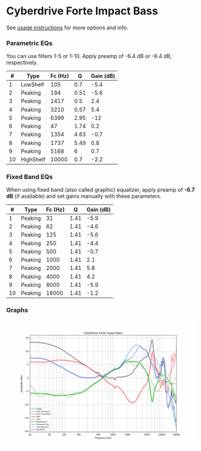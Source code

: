 # Cyberdrive Forte Impact Bass
See [usage instructions](https://github.com/jaakkopasanen/AutoEq#usage) for more options and info.

### Parametric EQs
You can use filters 1-5 or 1-10. Apply preamp of -6.4 dB or -6.4 dB, respectively.

|   # | Type      |   Fc (Hz) |    Q |   Gain (dB) |
|-----|-----------|-----------|------|-------------|
|   1 | LowShelf  |       105 | 0.7  |        -5.4 |
|   2 | Peaking   |       194 | 0.51 |        -5.6 |
|   3 | Peaking   |      1417 | 0.5  |         2.4 |
|   4 | Peaking   |      3210 | 0.57 |         5.4 |
|   5 | Peaking   |      6399 | 2.95 |       -12   |
|   6 | Peaking   |        47 | 1.74 |         0.2 |
|   7 | Peaking   |      1354 | 4.63 |        -0.7 |
|   8 | Peaking   |      1737 | 5.49 |         0.8 |
|   9 | Peaking   |      5168 | 6    |         0.7 |
|  10 | HighShelf |     10000 | 0.7  |        -2.2 |

### Fixed Band EQs
When using fixed band (also called graphic) equalizer, apply preamp of **-6.7 dB** (if available) and set gains manually with these parameters.

|   # | Type    |   Fc (Hz) |    Q |   Gain (dB) |
|-----|---------|-----------|------|-------------|
|   1 | Peaking |        31 | 1.41 |        -5.9 |
|   2 | Peaking |        62 | 1.41 |        -4.6 |
|   3 | Peaking |       125 | 1.41 |        -5.6 |
|   4 | Peaking |       250 | 1.41 |        -4.4 |
|   5 | Peaking |       500 | 1.41 |        -0.7 |
|   6 | Peaking |      1000 | 1.41 |         2.1 |
|   7 | Peaking |      2000 | 1.41 |         5.8 |
|   8 | Peaking |      4000 | 1.41 |         4.2 |
|   9 | Peaking |      8000 | 1.41 |        -5.9 |
|  10 | Peaking |     16000 | 1.41 |        -1.2 |

### Graphs
![](./Cyberdrive%20Forte%20Impact%20Bass.png)
